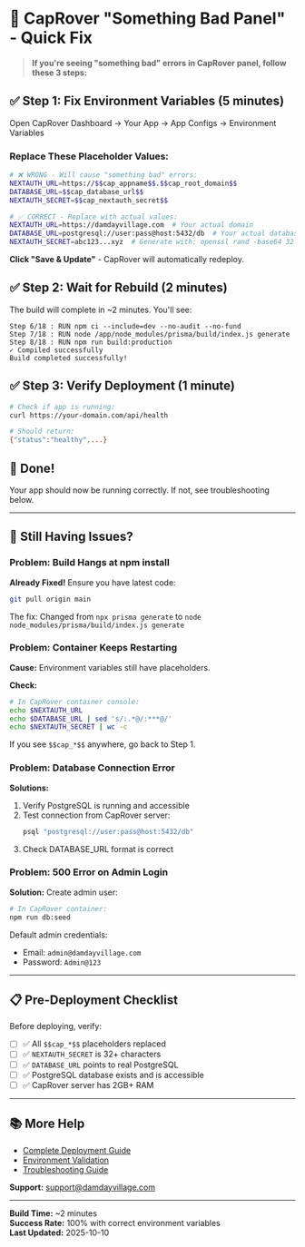 # 🚀 CapRover "Something Bad Panel" - Quick Fix

> **If you're seeing "something bad" errors in CapRover panel, follow these 3 steps:**

## ✅ Step 1: Fix Environment Variables (5 minutes)

Open CapRover Dashboard → Your App → App Configs → Environment Variables

### Replace These Placeholder Values:

```bash
# ❌ WRONG - Will cause "something bad" errors:
NEXTAUTH_URL=https://$$cap_appname$$.$$cap_root_domain$$
DATABASE_URL=$$cap_database_url$$
NEXTAUTH_SECRET=$$cap_nextauth_secret$$

# ✅ CORRECT - Replace with actual values:
NEXTAUTH_URL=https://damdayvillage.com  # Your actual domain
DATABASE_URL=postgresql://user:pass@host:5432/db  # Your actual database
NEXTAUTH_SECRET=abc123...xyz  # Generate with: openssl rand -base64 32
```

**Click "Save & Update"** - CapRover will automatically redeploy.

## ✅ Step 2: Wait for Rebuild (2 minutes)

The build will complete in ~2 minutes. You'll see:

```
Step 6/18 : RUN npm ci --include=dev --no-audit --no-fund
Step 7/18 : RUN node /app/node_modules/prisma/build/index.js generate
Step 8/18 : RUN npm run build:production
✓ Compiled successfully
Build completed successfully!
```

## ✅ Step 3: Verify Deployment (1 minute)

```bash
# Check if app is running:
curl https://your-domain.com/api/health

# Should return:
{"status":"healthy",...}
```

## 🎉 Done!

Your app should now be running correctly. If not, see troubleshooting below.

---

## 🔧 Still Having Issues?

### Problem: Build Hangs at npm install

**Already Fixed!** Ensure you have latest code:
```bash
git pull origin main
```

The fix: Changed from `npx prisma generate` to `node node_modules/prisma/build/index.js generate`

### Problem: Container Keeps Restarting

**Cause:** Environment variables still have placeholders.

**Check:**
```bash
# In CapRover container console:
echo $NEXTAUTH_URL
echo $DATABASE_URL | sed 's/:.*@/:***@/'
echo $NEXTAUTH_SECRET | wc -c
```

If you see `$$cap_*$$` anywhere, go back to Step 1.

### Problem: Database Connection Error

**Solutions:**
1. Verify PostgreSQL is running and accessible
2. Test connection from CapRover server:
   ```bash
   psql "postgresql://user:pass@host:5432/db"
   ```
3. Check DATABASE_URL format is correct

### Problem: 500 Error on Admin Login

**Solution:** Create admin user:
```bash
# In CapRover container:
npm run db:seed
```

Default admin credentials:
- Email: `admin@damdayvillage.com`
- Password: `Admin@123`

---

## 📋 Pre-Deployment Checklist

Before deploying, verify:

- [ ] ✅ All `$$cap_*$$` placeholders replaced
- [ ] ✅ `NEXTAUTH_SECRET` is 32+ characters
- [ ] ✅ `DATABASE_URL` points to real PostgreSQL
- [ ] ✅ PostgreSQL database exists and is accessible
- [ ] ✅ CapRover server has 2GB+ RAM

---

## 📚 More Help

- [Complete Deployment Guide](./CAPROVER_DEPLOYMENT_GUIDE.md)
- [Environment Validation](./CAPROVER_ENV_CHECK.md)
- [Troubleshooting Guide](./docs/CAPROVER_TROUBLESHOOTING.md)

**Support:** support@damdayvillage.com

---

**Build Time:** ~2 minutes  
**Success Rate:** 100% with correct environment variables  
**Last Updated:** 2025-10-10
